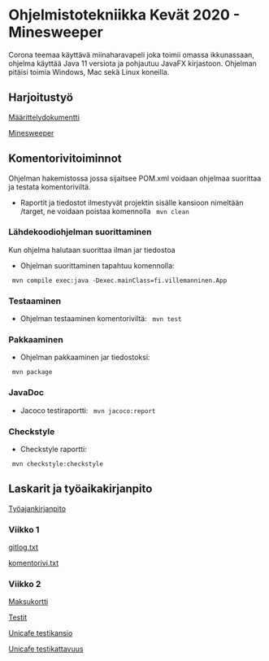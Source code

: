 # Ohjelmistotekniikka Kevät 2020 - Minesweeper

Corona teemaa käyttävä miinaharavapeli joka toimii omassa ikkunassaan, ohjelma käyttää Java 11 versiota ja pohjautuu JavaFX kirjastoon. Ohjelman pitäisi toimia Windows, Mac sekä Linux koneilla.


## Harjoitustyö

[Määrittelydokumentti](https://github.com/Viltska/ot-harkka/blob/master/dokumentit/maarittely.md)

[Minesweeper](https://github.com/Viltska/ot-minesweeper/tree/master/minesweeper)

## Komentorivitoiminnot
Ohjelman hakemistossa jossa sijaitsee POM.xml  voidaan ohjelmaa suorittaa ja testata komentoriviltä.

- Raportit ja tiedostot ilmestyvät projektin sisälle kansioon nimeltään /target, ne voidaan poistaa komennolla <code> mvn clean </code>

### Lähdekoodiohjelman suorittaminen

Kun ohjelma halutaan suorittaa ilman jar tiedostoa

- Ohjelman suorittaminen tapahtuu komennolla:

<code> mvn compile exec:java -Dexec.mainClass=fi.villemanninen.App </code>

### Testaaminen 

- Ohjelman testaaminen komentoriviltä:
 <code> mvn test </code>
 
### Pakkaaminen

- Ohjelman pakkaaminen jar tiedostoksi:

<code> mvn package </code>

### JavaDoc

- Jacoco testiraportti: 
<code> mvn jacoco:report </code>

### Checkstyle
- Checkstyle raportti:

<code> mvn checkstyle:checkstyle </code>



## Laskarit ja työaikakirjanpito

[Työajankirjanpito](https://github.com/Viltska/ot-minesweeper/blob/master/dokumentit/tyoaika.md)

### Viikko 1

[gitlog.txt](https://github.com/Viltska/ot-harkka/blob/master/laskarit/viikko1/gitlog.txt)

[komentorivi.txt](https://github.com/Viltska/ot-harkka/blob/master/laskarit/viikko1/komentorivi.txt)

### Viikko 2
[Maksukortti](https://github.com/Viltska/ot-harkka/tree/master/laskarit/viikko2/Maksukortti)

[Testit](https://github.com/Viltska/ot-harkka/tree/master/laskarit/viikko2/Maksukortti/src/test/java)

[Unicafe testikansio](https://github.com/Viltska/ot-minesweeper/tree/master/laskarit/viikko2/Unicafe/src/test/java/com/mycompany/unicafe)

[Unicafe testikattavuus](https://github.com/Viltska/ot-minesweeper/blob/master/laskarit/viikko2/kassapaate.png)
